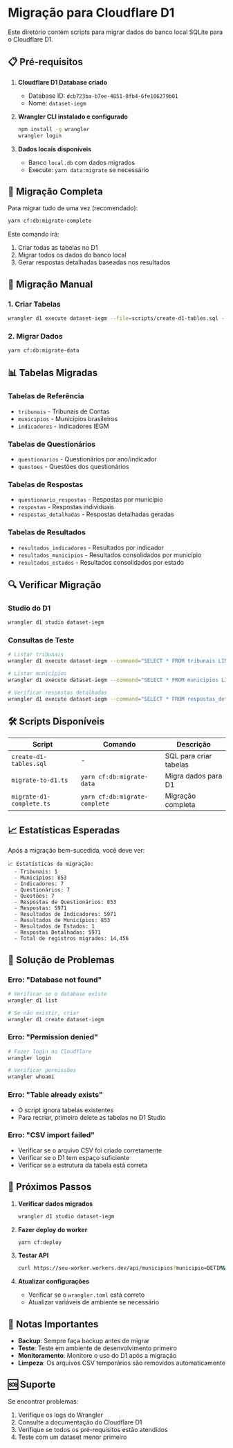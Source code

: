 # Migração para Cloudflare D1

Este diretório contém scripts para migrar dados do banco local SQLite para o Cloudflare D1.

## 📋 Pré-requisitos

1. **Cloudflare D1 Database criado**
   - Database ID: `dcb723ba-b7ee-4851-8fb4-6fe106279b01`
   - Nome: `dataset-iegm`

2. **Wrangler CLI instalado e configurado**
   ```bash
   npm install -g wrangler
   wrangler login
   ```

3. **Dados locais disponíveis**
   - Banco `local.db` com dados migrados
   - Execute: `yarn data:migrate` se necessário

## 🚀 Migração Completa

Para migrar tudo de uma vez (recomendado):

```bash
yarn cf:db:migrate-complete
```

Este comando irá:
1. Criar todas as tabelas no D1
2. Migrar todos os dados do banco local
3. Gerar respostas detalhadas baseadas nos resultados

## 🔧 Migração Manual

### 1. Criar Tabelas

```bash
wrangler d1 execute dataset-iegm --file=scripts/create-d1-tables.sql --local=false
```

### 2. Migrar Dados

```bash
yarn cf:db:migrate-data
```

## 📊 Tabelas Migradas

### Tabelas de Referência
- `tribunais` - Tribunais de Contas
- `municipios` - Municípios brasileiros
- `indicadores` - Indicadores IEGM

### Tabelas de Questionários
- `questionarios` - Questionários por ano/indicador
- `questoes` - Questões dos questionários

### Tabelas de Respostas
- `questionario_respostas` - Respostas por município
- `respostas` - Respostas individuais
- `respostas_detalhadas` - Respostas detalhadas geradas

### Tabelas de Resultados
- `resultados_indicadores` - Resultados por indicador
- `resultados_municipios` - Resultados consolidados por município
- `resultados_estados` - Resultados consolidados por estado

## 🔍 Verificar Migração

### Studio do D1
```bash
wrangler d1 studio dataset-iegm
```

### Consultas de Teste
```bash
# Listar tribunais
wrangler d1 execute dataset-iegm --command="SELECT * FROM tribunais LIMIT 5;"

# Listar municípios
wrangler d1 execute dataset-iegm --command="SELECT * FROM municipios LIMIT 5;"

# Verificar respostas detalhadas
wrangler d1 execute dataset-iegm --command="SELECT * FROM respostas_detalhadas WHERE municipio = 'BETIM' LIMIT 5;"
```

## 🛠️ Scripts Disponíveis

| Script | Comando | Descrição |
|--------|---------|-----------|
| `create-d1-tables.sql` | - | SQL para criar tabelas |
| `migrate-to-d1.ts` | `yarn cf:db:migrate-data` | Migra dados para D1 |
| `migrate-d1-complete.ts` | `yarn cf:db:migrate-complete` | Migração completa |

## 📈 Estatísticas Esperadas

Após a migração bem-sucedida, você deve ver:

```
📈 Estatísticas da migração:
  - Tribunais: 1
  - Municípios: 853
  - Indicadores: 7
  - Questionários: 7
  - Questões: 7
  - Respostas de Questionários: 853
  - Respostas: 5971
  - Resultados de Indicadores: 5971
  - Resultados de Municípios: 853
  - Resultados de Estados: 1
  - Respostas Detalhadas: 5971
  - Total de registros migrados: 14,456
```

## 🔧 Solução de Problemas

### Erro: "Database not found"
```bash
# Verificar se o database existe
wrangler d1 list

# Se não existir, criar
wrangler d1 create dataset-iegm
```

### Erro: "Permission denied"
```bash
# Fazer login no Cloudflare
wrangler login

# Verificar permissões
wrangler whoami
```

### Erro: "Table already exists"
- O script ignora tabelas existentes
- Para recriar, primeiro delete as tabelas no D1 Studio

### Erro: "CSV import failed"
- Verificar se o arquivo CSV foi criado corretamente
- Verificar se o D1 tem espaço suficiente
- Verificar se a estrutura da tabela está correta

## 🎯 Próximos Passos

1. **Verificar dados migrados**
   ```bash
   wrangler d1 studio dataset-iegm
   ```

2. **Fazer deploy do worker**
   ```bash
   yarn cf:deploy
   ```

3. **Testar API**
   ```bash
   curl https://seu-worker.workers.dev/api/municipios?municipio=BETIM&ano=2023
   ```

4. **Atualizar configurações**
   - Verificar se o `wrangler.toml` está correto
   - Atualizar variáveis de ambiente se necessário

## 📝 Notas Importantes

- **Backup**: Sempre faça backup antes de migrar
- **Teste**: Teste em ambiente de desenvolvimento primeiro
- **Monitoramento**: Monitore o uso do D1 após a migração
- **Limpeza**: Os arquivos CSV temporários são removidos automaticamente

## 🆘 Suporte

Se encontrar problemas:

1. Verifique os logs do Wrangler
2. Consulte a documentação do Cloudflare D1
3. Verifique se todos os pré-requisitos estão atendidos
4. Teste com um dataset menor primeiro 